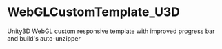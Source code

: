 # WebGLCustomTemplate_U3D
Unity3D WebGL custom responsive template with improved progress bar and build's auto-unzipper
